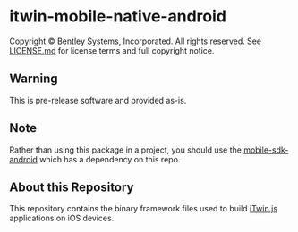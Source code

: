 ﻿# itwin-mobile-native-android

Copyright © Bentley Systems, Incorporated. All rights reserved. See [LICENSE.md](./LICENSE.md) for license terms and full copyright notice.

## Warning

This is pre-release software and provided as-is.

## Note

Rather than using this package in a project, you should use the [mobile-sdk-android](https://github.com/iTwin/mobile-sdk-android) which has a dependency on this repo.

## About this Repository

This repository contains the binary framework files used to build [iTwin.js](http://www.itwinjs.org) applications on iOS devices.
